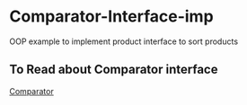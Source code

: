 # Comparator-Interface-imp
OOP example to implement product interface to sort products

## To Read about Comparator interface
[Comparator](https://docs.oracle.com/javase/8/docs/api/java/util/Comparator.html)

